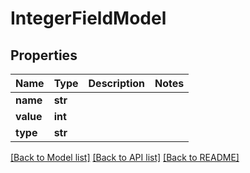 # IntegerFieldModel

## Properties
Name | Type | Description | Notes
------------ | ------------- | ------------- | -------------
**name** | **str** |  | 
**value** | **int** |  | 
**type** | **str** |  | 

[[Back to Model list]](../README.md#documentation-for-models) [[Back to API list]](../README.md#documentation-for-api-endpoints) [[Back to README]](../README.md)


